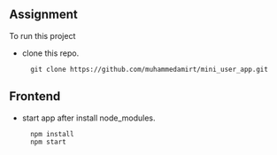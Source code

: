 Assignment
------------
To run this project

- clone this repo.

		git clone https://github.com/muhammedamirt/mini_user_app.git
## Frontend

- start app after install node_modules.

        npm install
        npm start